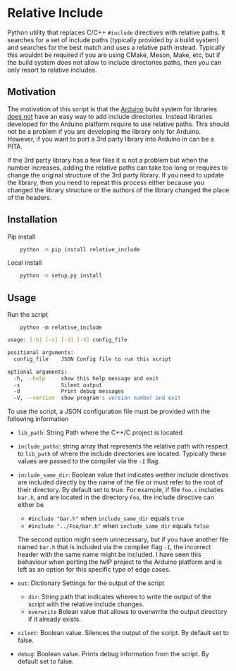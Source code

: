 
# Relative Include

Python utility that replaces C/C++ `#include` directives with relative paths.  It searches for a set of include paths (typically provided by a build system) and searches for the best match and uses a relative path instead. Typically this wouldnt be required if you are using CMake, Meson, Make, etc, but if the build system does not allow to include directories paths, then you can only resort to relative includes.

## Motivation
The motivation of this script is that the [Arduino](https://www.arduino.cc/)  build system for libraries [does not](https://github.com/arduino/arduino-cli/issues/501) have an easy way to add include directories.  Instead libraries developed for the Arduino platform require to use relative paths. This should not be a problem if you are developing the library only for Arduino.  However, if you want to port a 3rd party library into Arduino in can be a PITA. 

If the 3rd party library has a few files it is not a problem but when the number increases, adding the relative paths can take too long or requires to change the original structure of the 3rd party library. If you need to update the library, then you need to repeat this process either because you changed the library structure or the authors of the library changed the place of the headers.


## Installation

Pip install

```bash
    python -m pip install relative_include
```

Local install

```bash
    python -m setup.py install
```

## Usage


Run the script 
```
    python -m relative_include
```

```bash
usage: [-h] [-s] [-d] [-V] config_file

positional arguments:
  config_file    JSON Config file to run this script

optional arguments:
  -h, --help     show this help message and exit
  -s             Silent output
  -d             Print debug messages
  -V, --version  show program's version number and exit
```

To use the script, a JSON configuration file must be provided with the following information

- `lib_path`: String Path where the C++/C project is located
- `include_paths`: string array that represents the relative path with respect to `lib_path` of where the include directories are located. Typically these values are passed to the compiler via the `-I` flag.
- `include_same_dir`: Boolean value that indicates wether include directives are included directly by the name of the file or must refer to the root of their directory.  By default set to true.
    For example,  if file `foo.c` includes `bar.h`, and are located in the directory `Foo`,  the include directive can either be 
	 - `#include "bar.h"`  when `include_same_dir` equals `true`
	 - `#include "../Foo/bar.h"` when `include_same_dir` equals `false`  

   The second option might seem unnecessary, but if you have another file named `bar.h` that is included via the compiler flag `-I`, the incorrect header with the same name might be included. I have seen this behaviour when porting the lwIP project to the Arduino platform and is left as an option for this specific type of edge cases.
- `out`: Dictionary Settings for the output of the script 
	- `dir`: String path that indicates wheree to write the output of the script with the relative include changes.
	- `overwrite` Bolean value that allows to overwrrite the output directory if it already exists.
- `silent`:  Boolean value. Silences the output of the script. By default set to false.
- `debug`: Boolean value. Prints debug information from the script. By default set to false.


